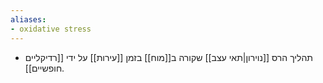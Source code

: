 ```yaml
---
aliases:
- oxidative stress
---
```

- תהליך הרס [[נוירון|תאי עצב]] שקורה ב[[מוח]] בזמן [[עירות]] על ידי [[רדיקליים חופשיים]].